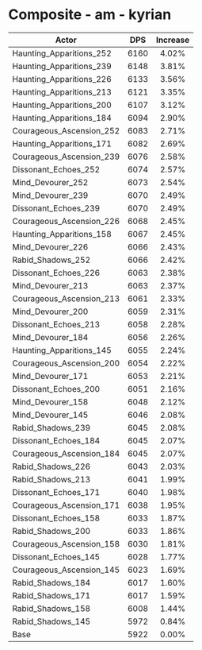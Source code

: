 # Composite - am - kyrian
| Actor | DPS | Increase |
|---|:---:|:---:|
|Haunting_Apparitions_252|6160|4.02%|
|Haunting_Apparitions_239|6148|3.81%|
|Haunting_Apparitions_226|6133|3.56%|
|Haunting_Apparitions_213|6121|3.35%|
|Haunting_Apparitions_200|6107|3.12%|
|Haunting_Apparitions_184|6094|2.90%|
|Courageous_Ascension_252|6083|2.71%|
|Haunting_Apparitions_171|6082|2.69%|
|Courageous_Ascension_239|6076|2.58%|
|Dissonant_Echoes_252|6074|2.57%|
|Mind_Devourer_252|6073|2.54%|
|Mind_Devourer_239|6070|2.49%|
|Dissonant_Echoes_239|6070|2.49%|
|Courageous_Ascension_226|6068|2.45%|
|Haunting_Apparitions_158|6067|2.45%|
|Mind_Devourer_226|6066|2.43%|
|Rabid_Shadows_252|6066|2.42%|
|Dissonant_Echoes_226|6063|2.38%|
|Mind_Devourer_213|6063|2.37%|
|Courageous_Ascension_213|6061|2.33%|
|Mind_Devourer_200|6059|2.31%|
|Dissonant_Echoes_213|6058|2.28%|
|Mind_Devourer_184|6056|2.26%|
|Haunting_Apparitions_145|6055|2.24%|
|Courageous_Ascension_200|6054|2.22%|
|Mind_Devourer_171|6053|2.21%|
|Dissonant_Echoes_200|6051|2.16%|
|Mind_Devourer_158|6048|2.12%|
|Mind_Devourer_145|6046|2.08%|
|Rabid_Shadows_239|6045|2.08%|
|Dissonant_Echoes_184|6045|2.07%|
|Courageous_Ascension_184|6045|2.07%|
|Rabid_Shadows_226|6043|2.03%|
|Rabid_Shadows_213|6041|1.99%|
|Dissonant_Echoes_171|6040|1.98%|
|Courageous_Ascension_171|6038|1.95%|
|Dissonant_Echoes_158|6033|1.87%|
|Rabid_Shadows_200|6033|1.86%|
|Courageous_Ascension_158|6030|1.81%|
|Dissonant_Echoes_145|6028|1.77%|
|Courageous_Ascension_145|6023|1.69%|
|Rabid_Shadows_184|6017|1.60%|
|Rabid_Shadows_171|6017|1.59%|
|Rabid_Shadows_158|6008|1.44%|
|Rabid_Shadows_145|5972|0.84%|
|Base|5922|0.00%|
